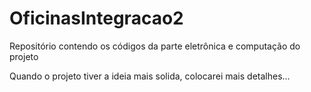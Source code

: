 # OficinasIntegracao2
Repositório contendo os códigos da parte eletrônica e computação do projeto

Quando o projeto tiver a ideia mais solida, colocarei mais detalhes...